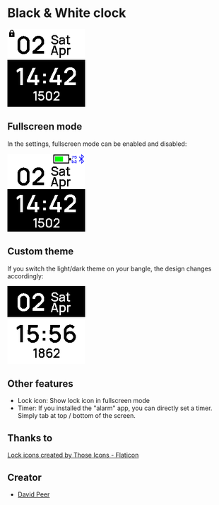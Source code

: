 # Black & White clock

![](screenshot.png)

## Fullscreen mode
In the settings, fullscreen mode can be enabled and disabled:

![](screenshot_2.png)


## Custom theme
If you switch the light/dark theme on your bangle, the design changes accordingly:

![](screenshot_3.png)

## Other features
- Lock icon: Show lock icon in fullscreen mode
- Timer: If you installed the "alarm" app, you can directly set a timer. Simply tab at
top / bottom of the screen.


## Thanks to
<a href="https://www.flaticon.com/free-icons/lock" title="lock icons">Lock icons created by Those Icons - Flaticon</a>

## Creator
- [David Peer](https://github.com/peerdavid)

